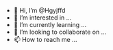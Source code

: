 - 👋 Hi, I’m @Hgyjffd
- 👀 I’m interested in ...
- 🌱 I’m currently learning ...
- 💞️ I’m looking to collaborate on ...
- 📫 How to reach me ...

<!---
Hgyjffd/Hgyjffd is a ✨ special ✨ repository because its `README.md` (this file) appears on your GitHub profile.
You can click the Preview link to take a look at your changes.
--->
